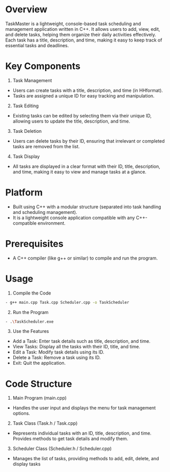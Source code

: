 # Overview

TaskMaster is a lightweight, console-based task scheduling and management application written in C++. It allows users to add, view, edit, and delete tasks, helping them organize their daily activities effectively. Each task has a title, description, and time, making it easy to keep track of essential tasks and deadlines.

# Key Components

1. Task Management
- Users can create tasks with a title, description, and time (in HHformat).
- Tasks are assigned a unique ID for easy tracking and manipulation.
2. Task Editing
- Existing tasks can be edited by selecting them via their unique ID, allowing users to update the title, description, and time.
3. Task Deletion
- Users can delete tasks by their ID, ensuring that irrelevant or completed tasks are removed from the list.
4. Task Display
- All tasks are displayed in a clear format with their ID, title, description, and time, making it easy to view and manage tasks at a glance.

# Platform

- Built using C++ with a modular structure (separated into task handling and scheduling management).
- It is a lightweight console application compatible with any C++-compatible environment.

# Prerequisites

- A C++ compiler (like g++ or similar) to compile and run the program.

# Usage

1. Compile the Code
```bash
- g++ main.cpp Task.cpp Scheduler.cpp -o TaskScheduler
```
2. Run the Program
```bash
- .\TaskScheduler.exe
```
3. Use the Features
- Add a Task: Enter task details such as title, description, and time.
- View Tasks: Display all the tasks with their ID, title, and time.
- Edit a Task: Modify task details using its ID.
- Delete a Task: Remove a task using its ID.
- Exit: Quit the application.


 
# Code Structure 

1. Main Program (main.cpp)
- Handles the user input and displays the menu for task management options.
2. Task Class (Task.h / Task.cpp)
- Represents individual tasks with an ID, title, description, and time. Provides methods to get task details and modify them.
3. Scheduler Class (Scheduler.h / Scheduler.cpp)
- Manages the list of tasks, providing methods to add, edit, delete, and display tasks
